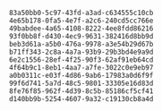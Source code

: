 
                83a50bb0-5c97-43fd-a3ad-c634555c10cb
                4e65b178-0fa5-4e7f-a2c6-240cd5cc766e
                49babdee-4a65-4108-8222-4ee8fdd86216
                93f0bb8f-d430-4ec9-9631-382416d8bb9d
                beb3d61a-a5b0-476a-9978-a3e54b29d67b
                b71ff343-2c8a-4a7a-93b9-29b3bd4e9a9d
                6e2c1556-28ef-4f25-90f3-62af91eb64cd
                4f64b9c1-8eb1-4aa7-a7fe-3022c0e9eb97
                a0b0311c-e03f-4d86-9ab6-17983a0d6f9f
                99f6d741-5a7d-48c5-9801-33305e16d83d
                8fe76f85-962f-4d39-8c5b-85186cf5cf41
                d140bb9b-5254-4607-9a32-c19130cb8a4d
                